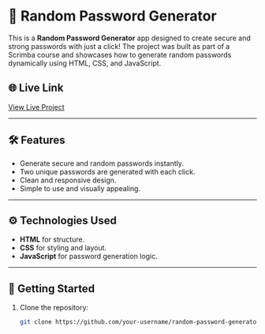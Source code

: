 # 🔐 Random Password Generator

This is a **Random Password Generator** app designed to create secure and strong passwords with just a click! The project was built as part of a Scrimba course and showcases how to generate random passwords dynamically using HTML, CSS, and JavaScript.

## 🌐 Live Link

[View Live Project](https://your-live-link-here)

---

## 🛠️ Features

- Generate secure and random passwords instantly.
- Two unique passwords are generated with each click.
- Clean and responsive design.
- Simple to use and visually appealing.

---

## ⚙️ Technologies Used

- **HTML** for structure.
- **CSS** for styling and layout.
- **JavaScript** for password generation logic.

---

## 🚀 Getting Started

1. Clone the repository:
   ```bash
   git clone https://github.com/your-username/random-password-generator.git
   ```
